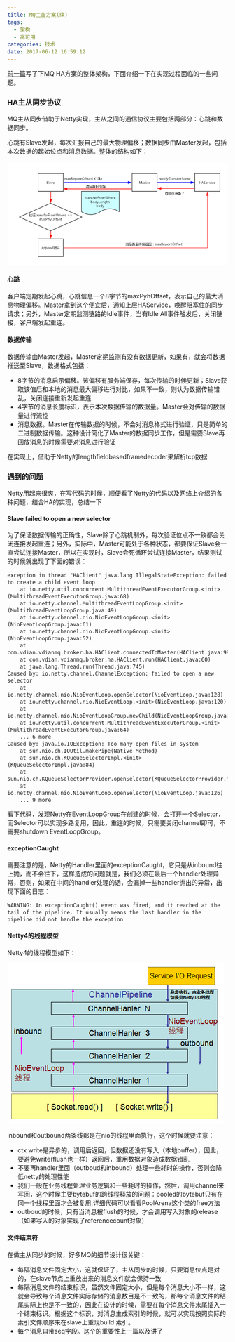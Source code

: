 ```yaml
---
title: MQ主备方案(续)
tags:
  - 架构
  - 高可用
categories: 技术
date: 2017-06-12 16:59:12
---
```



[前一篇](/2017/06/11/MQ主备方案/)写了下MQ HA方案的整体架构，下面介绍一下在实现过程面临的一些问题。

### HA主从同步协议

MQ主从同步借助于Netty实现，主从之间的通信协议主要包括两部分：心跳和数据同步。

心跳有Slave发起，每次汇报自己的最大物理偏移；数据同步由Master发起，包括本次数据的起始位点和消息数据。整体的结构如下：

![](/images/middleware/mq-ha-6.png)

#### 心跳

客户端定期发起心跳，心跳信息一个8字节的maxPyhOffset，表示自己的最大消息物理偏移。Master拿到这个便宜后，通知上层HAService，唤醒阻塞住的同步请求；另外，Master定期监测链路的Idle事件，当有Idle All事件触发后，关闭链接，客户端发起重连。

#### 数据传输

数据传输由Master发起，Master定期监测有没有数据更新，如果有，就会将数据推送至Slave，数据格式包括：

* 8字节的消息启示偏移。该偏移有服务端保存，每次传输的时候更新；Slave获取该值后和本地的消息最大偏移进行对比，如果不一致，则认为数据传输错乱，关闭连接重新发起重连
* 4字节的消息长度标识，表示本次数据传输的数据量。Master会对传输的数据量进行流控
* 消息数据。Master在传输数据的时候，不会对消息格式进行验证，只是简单的二进制数据传输。这种设计简化了Master的数据同步工作，但是需要Slave再回放消息的时候需要对消息进行验证

在实现上，借助于Netty的lengthfieldbasedframedecoder来解析tcp数据

### 遇到的问题

Netty用起来很爽，在写代码的时候，顺便看了Netty的代码以及网络上介绍的各种问题，结合HA的实现，总结一下

#### Slave failed to open a new selector

为了保证数据传输的正确性，Slave除了心跳机制外，每次验证位点不一致都会关闭连接发起重连；另外，实际中，Master可能处于各种状态，都要保证Slave会一直尝试连接Master，所以在实现时，Slave会死循环尝试连接Master，结果测试的时候就出现了下面的错误：

```
exception in thread "HAClient" java.lang.IllegalStateException: failed to create a child event loop
	at io.netty.util.concurrent.MultithreadEventExecutorGroup.<init>(MultithreadEventExecutorGroup.java:68)
	at io.netty.channel.MultithreadEventLoopGroup.<init>(MultithreadEventLoopGroup.java:49)
	at io.netty.channel.nio.NioEventLoopGroup.<init>(NioEventLoopGroup.java:61)
	at io.netty.channel.nio.NioEventLoopGroup.<init>(NioEventLoopGroup.java:52)
	at com.vdian.vdianmq.broker.ha.HAClient.connectedToMaster(HAClient.java:99)
	at com.vdian.vdianmq.broker.ha.HAClient.run(HAClient.java:60)
	at java.lang.Thread.run(Thread.java:745)
Caused by: io.netty.channel.ChannelException: failed to open a new selector
	at io.netty.channel.nio.NioEventLoop.openSelector(NioEventLoop.java:128)
	at io.netty.channel.nio.NioEventLoop.<init>(NioEventLoop.java:120)
	at io.netty.channel.nio.NioEventLoopGroup.newChild(NioEventLoopGroup.java:87)
	at io.netty.util.concurrent.MultithreadEventExecutorGroup.<init>(MultithreadEventExecutorGroup.java:64)
	... 6 more
Caused by: java.io.IOException: Too many open files in system
	at sun.nio.ch.IOUtil.makePipe(Native Method)
	at sun.nio.ch.KQueueSelectorImpl.<init>(KQueueSelectorImpl.java:84)
	at sun.nio.ch.KQueueSelectorProvider.openSelector(KQueueSelectorProvider.java:42)
	at io.netty.channel.nio.NioEventLoop.openSelector(NioEventLoop.java:126)
	... 9 more
```

看下代码，发现Netty在EventLoopGroup在创建的时候，会打开一个Selector，而Selector可以实现多路复用，因此，重连的时候，只需要关闭channel即可，不需要shutdown EventLoopGroup。

#### exceptionCaught

需要注意的是，Netty的Handler里面的exceptionCaught，它只是从inbound往上抛，而不会往下，这样造成的问题就是，我们必须在最后一个handler处理异常，否则，如果在中间的handler处理的话，会漏掉一些handler抛出的异常，出现下面的日志：

```
WARNING: An exceptionCaught() event was fired, and it reached at the tail of the pipeline. It usually means the last handler in the pipeline did not handle the exception
```

#### Netty4的线程模型


Netty4的线程模型如下：

![](/images/middleware/mq-ha-7.png)

inbound和outbound两条线都是在nio的线程里面执行，这个时候就要注意：

* ctx write是异步的，调用后返回，但数据还没有写入（本地buffer），因此，要避免write(flush也一样）返回后，重用数据对象造成数据错乱
* 不要再handler里面（outboud和inbound）处理一些耗时的操作，否则会降低netty的处理性能
* 我们一般在业务线程处理业务逻辑和一些耗时的操作，然后，调用channel来写回，这个时候主要bytebuf的跨线程释放的问题：pooled的bytebuf只有在同一个线程里面才会被复用,详细代码可以看看PoolArena这个类的free方法
* outboud的时候，只有当消息被flush的时候，才会调用写入对象的release（如果写入的对象实现了referencecount对象）

#### 文件结束符

在做主从同步的时候，好多MQ的细节设计很关键：

* 每隔消息文件固定大小，这就保证了，主从同步的时候，只要消息位点是对的，在slave节点上重放出来的消息文件就会保持一致
* 每隔消息文件的结束标识，虽然文件固定大小，但是每个消息大小不一样，这就会导致每个消息文件实际存储的消息数目是不一致的，那每个消息文件的结尾实际上也是不一致的，因此在设计的时候，需要在每个消息文件末尾插入一个结束标识。根据这个标识，对消息生成索引的时候，就可以实现按照实际的索引文件顺序来在slave上重现build 索引。
* 每个消息自带seq字段。这个的重要性上一篇以及讲了

